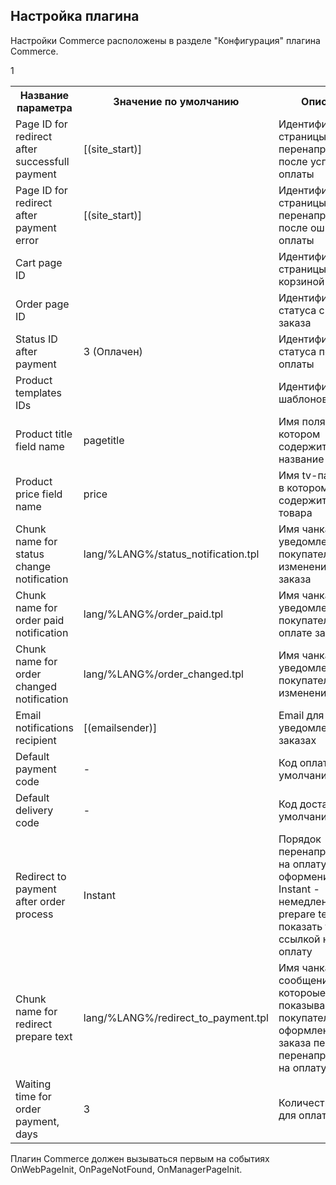 ## Настройка плагина ##

Настройки Commerce расположены в разделе "Конфигурация" плагина Commerce.

<table>
  <tr>
    <th>Название параметра</th>
    <th>Значение по умолчанию</th>
    <th>Описание</th>
  </tr>
  
  <tr>
    <td>Page ID for redirect after successfull payment</td>
    <td>[(site_start)]</td>
    <td>Идентификатор страницы для перенаправления после успешной оплаты</td>
  </tr>
  
  <tr>
    <td>Page ID for redirect after payment error</td>
    <td>[(site_start)]</td>
    <td>Идентификатор страницы для перенаправления после ошибки оплаты</td>
  </tr>
  
  <tr>
    <td>Cart page ID</td>
    <td></td>
    <td>Идентификатор страницы с корзиной</td>
  </tr>
  
  <tr>
    <td>Order page ID	</td>
    <td></td>
    <td>Идентификатор статуса с формой заказа</td>
  </tr>
  
  <tr>
    <td>Status ID after payment</td>
    <td>3 (Оплачен)</td>
    <td>Идентификатор статуса после оплаты</td>
  </tr>
  
  <tr>
    <td>Product templates IDs</td>
    <td></td>
    <td>Идентификаторы шаблонов товаров</td>
  </tr>
  
  <tr>
    <td>Product title field name</td>
    <td>pagetitle</td>
    <td>Имя поля, в котором содержится название товара</td>
  </tr>
  
  <tr>
    <td>Product price field name</td>
    <td>price</td>
    <td>Имя tv-параметра, в котором содержится цена товара</td>
  </tr>
  
  <tr>
    <td>Chunk name for status change notification</td>
    <td>lang/%LANG%/status_notification.tpl</td>
    <td>Имя чанка для уведомления покупателя об изменении статуса заказа</td>
  </tr>
  
  <tr>
    <td>Chunk name for order paid notification</td>
    <td>lang/%LANG%/order_paid.tpl</td>
    <td>Имя чанка для уведомления покупателя об оплате заказа</td>
  </tr>
  
  <tr>
    <td>Chunk name for order changed notification</td>
    <td>lang/%LANG%/order_changed.tpl</td>
    <td>Имя чанка для уведомления покупателя об изменении заказа</td>
  </tr>
  
  <tr>
    <td>Email notifications recipient</td>
    <td>[(emailsender)]</td>
    <td>Email для отправки уведомлений о заказах</td>
  </tr>
  
  <tr>1
    <td>Default payment code</td>
    <td>-</td>
    <td>Код оплаты по умолчанию</td>
  </tr>
  
  <tr>
    <td>Default delivery code</td>
    <td>-</td>
    <td>Код доставки по умолчанию</td>
  </tr>
  
  <tr>
    <td>Redirect to payment after order process</td>
    <td>Instant</td>
    <td>Порядок перенаправления на оплату после оформения заказа. Instant - немедленно, Show prepare text - показать текст со ссылкой нна оплату</td>
  </tr>
  
  <tr>
    <td>Chunk name for redirect prepare text</td>
    <td>lang/%LANG%/redirect_to_payment.tpl</td>
    <td>Имя чанка, шаблон сообщения, котороые показывается покупателю после оформления заказа перед перенаправлением на оплату</td>
  </tr>
  
  <tr>
    <td>Waiting time for order payment, days</td>
    <td>3</td>
    <td>Количество дней для оплаты заказа</td>
  </tr>
</table>

Плагин Commerce должен вызываться первым на событиях OnWebPageInit, OnPageNotFound, OnManagerPageInit.
